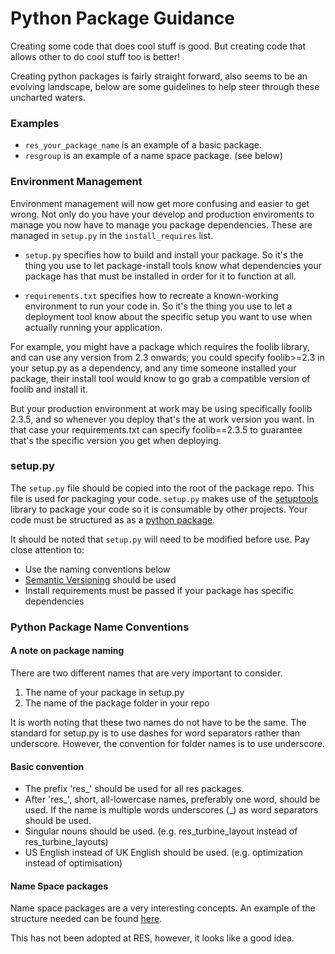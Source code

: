 # Python Package Guidance

Creating some code that does cool stuff is good. But creating code that allows other to do cool stuff too is better!

Creating python packages is fairly straight forward, also seems to be an evolving landscape, below are some 
guidelines to help steer through these uncharted waters. 

### Examples

- `res_your_package_name` is an example of a basic package. 
- `resgroup` is an example of a name space package. (see below)

### Environment Management

Environment management will now get more confusing and easier to get wrong. Not only do you have your develop and 
production enviroments to manage you now have to manage you package dependencies. These are managed in 
`setup.py` in the `install_requires` list.

- `setup.py` specifies how to build and install your package. So it's the thing you use to let package-install tools 
know what dependencies your package has that must be installed in order for it to function at all.

- `requirements.txt` specifies how to recreate a known-working environment to run your code in. 
So it's the thing you use to let a deployment tool know about the specific setup you want to use when actually running 
your application.

For example, you might have a package which requires the foolib library, and can use any version from 2.3 onwards; you 
could specify foolib>=2.3 in your setup.py as a dependency, and any time someone installed your package, their install 
tool would know to go grab a compatible version of foolib and install it.

But your production environment at work may be using specifically foolib 2.3.5, and so whenever you deploy that's the 
at work version you want. In that case your requirements.txt can specify foolib==2.3.5 to guarantee that's the specific 
version you get when deploying.

### setup.py

The `setup.py` file should be copied into the root of the package repo. This file is used for packaging your code. 
`setup.py` makes use of the [setuptools](https://setuptools.readthedocs.io/en/latest/) library to package your code 
so it is consumable by other projects. Your code must be structured as as a 
[python package](https://packaging.python.org/tutorials/packaging-projects/). 

It should be noted that `setup.py` will need to be modified before use. Pay close attention to: 
- Use the naming conventions below
- [Semantic Versioning](https://semver.org/) should be used
- Install requirements must be passed if your package has specific dependencies

### Python Package Name Conventions

#### A note on package naming

There are two different names that are very important to consider. 

1. The name of your package in setup.py
2. The name of the package folder in your repo

It is worth noting that these two names do not have to be the same. The standard for setup.py is to use dashes for word 
separators rather than underscore. However, the convention for folder names is to use underscore.

#### Basic convention

- The prefix 'res_' should be used for all res packages.
- After 'res_', short, all-lowercase names, preferably one word, should be used. If the name is multiple words 
underscores (_) as word separators should be used.
- Singular nouns should be used. (e.g. res_turbine_layout instead of res_turbine_layouts)
- US English instead of UK English should be used. (e.g. optimization instead of optimisation)

#### Name Space packages

Name space packages are a very interesting concepts. An example of the structure needed can be found 
[here](https://packaging.python.org/guides/packaging-namespace-packages/). 

This has not been adopted at RES, however, it looks like a good idea. 
